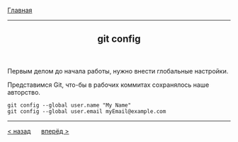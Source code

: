 [Главная](readme.md)

---
## <p align='center'>git config</p>


<br>

Первым делом до начала работы, нужно внести глобальные настройки.

Представимся Git, что-бы в рабочих коммитах сохранялось наше авторство.

```bash=
git config --global user.name "My Name"
git config --global user.email myEmail@example.com
```
---
[ < назад](readme.md) &nbsp;&nbsp;&nbsp;&nbsp; [вперёд >](init.md)
